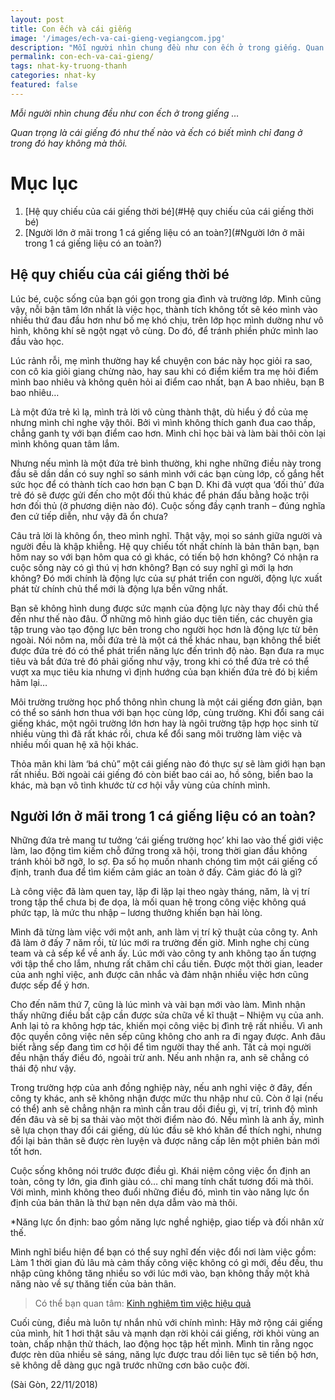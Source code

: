 ```yaml
---
layout: post
title: Con ếch và cái giếng  
image: '/images/ech-va-cai-gieng-vegiangcom.jpg'
description: "Mỗi người nhìn chung đều như con ếch ở trong giếng. Quan trọng là cái giếng đó như thế nào và ếch có biết mình chỉ đang ở trong đó hay không mà thôi" 
permalink: con-ech-va-cai-gieng/
tags: nhat-ky-truong-thanh
categories: nhat-ky
featured: false
---
```

_Mỗi người nhìn chung đều như con ếch ở trong giếng …_

_Quan trọng là cái giếng đó như thế nào và ếch có biết mình chỉ đang ở trong đó hay không mà thôi._ 

# Mục lục
1. [Hệ quy chiếu của cái giếng thời bé](#Hệ quy chiếu của cái giếng thời bé)
2. [Người lớn ở mãi trong 1 cá giếng liệu có an toàn?](#Người lớn ở mãi trong 1 cá giếng liệu có an toàn?)

## Hệ quy chiếu của cái giếng thời bé <a name="Hệ quy chiếu của cái giếng thời bé"></a>

Lúc bé, cuộc sống của bạn gói gọn trong gia đình và trường lớp. Mình cũng vậy, nỗi bận tâm lớn nhất là việc học, thành tích không tốt sẽ kéo mình vào nhiều thứ đau đầu hơn như bố mẹ khó chịu, trên lớp học mình dường như vô hình, không khí sẽ ngột ngạt vô cùng. Do đó, để tránh phiền phức mình lao đầu vào học. 

Lúc rảnh rỗi, mẹ mình thường hay kể chuyện con bác này học giỏi ra sao, con cô kia giỏi giang chừng nào, hay sau khi có điểm kiểm tra mẹ hỏi điểm mình bao nhiêu và không quên hỏi ai điểm cao nhất, bạn A bao nhiêu, bạn B bao nhiêu…

Là một đứa trẻ kì lạ, mình trả lời vô cùng thành thật, dù hiểu ý đồ của mẹ nhưng mình chỉ nghe vậy thôi. Bởi vì mình không thích ganh đua cao thấp, chẳng ganh tỵ với bạn điểm cao hơn. Mình chỉ học bài và làm bài thôi còn lại mình không quan tâm lắm.  

Nhưng nếu mình là một đứa trẻ bình thường, khi nghe những điều này trong đầu sẽ dần dần có suy nghĩ so sánh mình với các bạn cùng lớp, cố gắng hết sức học để có thành tích cao hơn bạn C bạn D. Khi đã vượt qua ‘đối thủ’ đứa trẻ đó sẽ được gửi đến cho một đối thủ khác để phán đấu bằng hoặc trội hơn đối thủ (ở phương diện nào đó). Cuộc sống đầy cạnh tranh – đúng nghĩa đen cứ tiếp diễn, như vậy đã ổn chưa?

Câu trả lời là không ổn, theo mình nghĩ. Thật vậy, mọi so sánh giữa người và người đều là khập khiễng. Hệ quy chiếu tốt nhất chính là bản thân bạn, bạn hôm nay so với bạn hôm qua có gì khác, có tiến bộ hơn không? Có nhận ra cuộc sống này có gì thú vị hơn không? Bạn có suy nghĩ gì mới lạ hơn không? Đó mới chính là động lực của sự phát triển con người, động lực xuất phát từ chính chủ thể mới là động lựa bền vững nhất. 

Bạn sẽ không hình dung được sức mạnh của động lực này thay đổi chủ thể đến như thế nào đâu. Ở những mô hình giáo dục tiên tiến, các chuyên gia tập trung vào tạo động lực bên trong cho người học hơn là động lực từ bên ngoài. Nói nôm na, mỗi đứa trẻ là một cá thể khác nhau, bạn không thể biết được đứa trẻ đó có thể phát triển năng lực đến trình độ nào. Bạn đưa ra mục tiêu và bắt đứa trẻ đó phải giống như vậy, trong khi có thể đứa trẻ có thể vượt xa mục tiêu kia nhưng vì định hướng của bạn khiến đứa trẻ đó bị kiềm hãm lại…

Môi trường trường học phổ thông nhìn chung là một cái giếng đơn giản, bạn có thể so sánh hơn thua với bạn học cùng lớp, cùng trường. Khi đổi sang cái giếng khác, một ngôi trường lớn hơn hay là ngôi trường tập hợp học sinh từ nhiều vùng thì đã rất khác rồi, chưa kể đổi sang môi trường làm việc và nhiều mối quan hệ xã hội khác.

Thỏa mãn khi làm ‘bá chủ” một cái giếng nào đó thực sự sẽ làm giới hạn bạn rất nhiều. Bởi ngoài cái giếng đó còn biết bao cái ao, hồ sông, biển bao la khác, mà bạn vô tình khước từ cơ hội vẫy vùng của chính mình.

## Người lớn ở mãi trong 1 cá giếng liệu có an toàn? <a name="Người lớn ở mãi trong 1 cá giếng liệu có an toàn?"></a>

Những đứa trẻ mang tư tưởng ‘cái giếng trường học’ khi lao vào thế giới việc làm, lao động tìm kiếm chỗ đứng trong xã hội, trong thời gian đầu không tránh khỏi bỡ ngỡ, lo sợ. Đa số họ muốn nhanh chóng tìm một cái giếng cố định, tranh đua để tìm kiếm cảm giác an toàn ở đấy. Cảm giác đó là gì?

Là công việc đã làm quen tay, lặp đi lặp lại theo ngày tháng, năm, là vị trí trong tập thể chưa bị đe dọa, là mối quan hệ trong công việc không quá phức tạp, là mức thu nhập – lương thưởng khiến bạn hài lòng.

Mình đã từng làm việc với một anh, anh làm vị trí kỹ thuật của công ty. Anh đã làm ở đấy 7 năm rồi, từ lúc mới ra trường đến giờ. Mình nghe chị cùng team và cả sếp kể về anh ấy. Lúc mới vào công ty anh không tạo ấn tượng với tập thể cho lắm, nhưng rất chăm chỉ cầu tiến. Được một thời gian, leader của anh nghỉ việc, anh được cân nhắc và đảm nhận nhiều việc hơn cũng được sếp để ý hơn. 

Cho đến năm thứ 7, cũng là lúc mình và vài bạn mới vào làm. Mình nhận thấy những điều bất cập cần được sửa chữa về kĩ thuật – Nhiệm vụ của anh. Anh lại tỏ ra không hợp tác, khiến mọi công việc bị đình trệ rất nhiều. Vì anh độc quyền công việc nên sếp cũng không cho anh ra đi ngay được. Anh đâu biết rằng sếp đang tìm cơ hội để tìm người thay thế anh. Tất cả mọi người đều nhận thấy điều đó, ngoài trừ anh. Nếu anh nhận ra, anh sẽ chẳng có thái độ như vậy.

Trong trường hợp của anh đồng nghiệp này, nếu anh nghỉ việc ở đây, đến công ty khác, anh sẽ không nhận được mức thu nhập như cũ. Còn ở lại (nếu có thể) anh sẽ chẳng nhận ra mình cần trau dồi điều gì, vị trí, trình độ mình đến đâu và sẽ bị sa thải vào một thời điểm nào đó. Nếu mình là anh ấy, mình sẽ lựa chọn thay đổi cái giếng, dù lúc đầu sẽ khó khăn để thích nghi, nhưng đổi lại bản thân sẽ được rèn luyện và được nâng cấp lên một phiên bản mới tốt hơn.

Cuộc sống không nói trước được điều gì. Khái niệm công việc ổn định an toàn, công ty lớn, gia đình giàu có… chỉ mang tính chất tương đối mà thôi. Với mình, mình không theo đuổi những điều đó, mình tin vào năng lực ổn định của bản thân là thứ bạn nên dựa dẫm vào mà thôi.

*Năng lực ổn định: bao gồm năng lực nghề nghiệp, giao tiếp và đối nhân xử thế.

Mình nghĩ biểu hiện để bạn có thể suy nghĩ đến việc đổi nơi làm việc gồm: Làm 1 thời gian đủ lâu mà cảm thấy công việc không có gì mới, đều đều, thu nhập cũng không tăng nhiều so với lúc mới vào, bạn không thấy một khả năng nào về sự thăng tiến của bản thân.

> Có thể bạn quan tâm: [Kinh nghiệm tìm việc hiệu quả]( https://vegiang.com/kinh-nghiem-tim-viec-lam-xin-viec-khong-ma-la-tim-viec/)

Cuối cùng, điều mà luôn tự nhắn nhủ với chính mình: Hãy mở rộng cái giếng của mình, hít 1 hơi thật sâu và mạnh dạn rời khỏi cái giếng, rời khỏi vùng an toàn, chấp nhận thử thách, lao động học tập hết mình. Mình tin rằng ngọc được rèn dũa nhiều sẽ sáng, năng lực được trau dồi liên tục sẽ tiến bộ hơn, sẽ không dễ dàng gục ngã trước những cơn bão cuộc đời.

(Sài Gòn, 22/11/2018)
